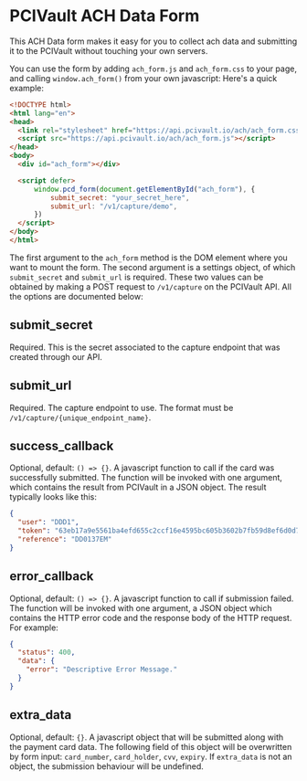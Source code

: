 PCIVault ACH Data Form
===

This ACH Data form makes it easy for you to collect ach data and
submitting it to the PCIVault without touching your own servers.

You can use the form by adding `ach_form.js` and `ach_form.css` to your page, and calling
`window.ach_form()` from your own javascript: Here's a quick example:
```html
<!DOCTYPE html>
<html lang="en">
<head>
  <link rel="stylesheet" href="https://api.pcivault.io/ach/ach_form.css" />
  <script src="https://api.pcivault.io/ach/ach_form.js"></script>
</head>
<body>
  <div id="ach_form"></div>

  <script defer>
      window.pcd_form(document.getElementById("ach_form"), {
          submit_secret: "your_secret_here",
          submit_url: "/v1/capture/demo",
      })
  </script>
</body>
</html>
```

The first argument to the `ach_form` method is the DOM element where you want to mount
the form. The second argument is a settings object, of which `submit_secret` 
and `submit_url` is required. These two values can be obtained by making a POST request
to `/v1/capture` on the PCIVault API. All the options are documented below:

submit_secret
---
Required. This is the secret associated to the capture endpoint that was created through our API.

submit_url
---
Required. The capture endpoint to use. The format must be `/v1/capture/{unique_endpoint_name}`.

success_callback
---
Optional, default: `() => {}`. A javascript function to call if the card was successfully
submitted. The function will be invoked with one argument, which contains the result 
from PCIVault in a JSON object. The result typically looks like this:
```json
{
  "user": "DDD1",
  "token": "63eb17a9e5561ba4efd655c2ccf16e4595bc605b3602b7fb59d8ef6d0d7f2c0c",
  "reference": "DD0137EM"
}
```

error_callback
---
Optional, default: `() => {}`. A javascript function to call if submission failed.
The function will be invoked with one argument, a JSON object which contains the HTTP error code
and the response body of the HTTP request. For example:
```json
{
  "status": 400,
  "data": {
    "error": "Descriptive Error Message."
  }
}
```

extra_data
---
Optional, default: `{}`. A javascript object that will be submitted along with the
payment card data. The following field of this object will be overwritten by form
input: `card_number`, `card_holder`, `cvv`, `expiry`. If `extra_data` is not an object,
the submission behaviour will be undefined.
